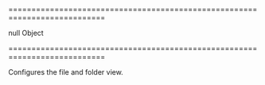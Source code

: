 ===========================================================================
<!--default-->null<!--/default-->
<!--type-->Object<!--/type-->
===========================================================================

<!--shortDescription-->
Configures the file and folder view.
<!--/shortDescription-->

<!--fullDescription-->

<!-- IMAGE -->

<!--/fullDescription-->